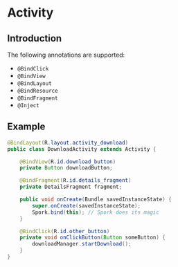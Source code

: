 # Activity

## Introduction

The following annotations are supported:

 - `@BindClick`
 - `@BindView`
 - `@BindLayout`
 - `@BindResource`
 - `@BindFragment`
 - `@Inject`

## Example

```java
@BindLayout(R.layout.activity_download)
public class DownloadActivity extends Activity {

	@BindView(R.id.download_button)
	private Button downloadButton;

	@BindFragment(R.id.details_fragment)
	private DetailsFragment fragment;

	public void onCreate(Bundle savedInstanceState) {
		super.onCreate(savedInstanceState);
		Spork.bind(this); // Spork does its magic
	}

	@BindClick(R.id.other_button)
	private void onClickButton(Button someButton) {
		downloadManager.startDownload();
	}
}
```